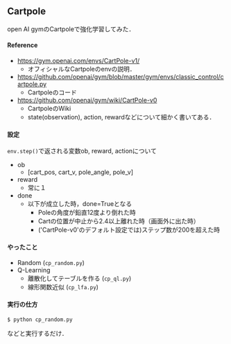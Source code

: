 ## Cartpole
open AI gymのCartpoleで強化学習してみた．


#### Reference
* https://gym.openai.com/envs/CartPole-v1/
  * オフィシャルなCartpoleのenvの説明．
* https://github.com/openai/gym/blob/master/gym/envs/classic_control/cartpole.py
  * Cartpoleのコード
* https://github.com/openai/gym/wiki/CartPole-v0
  * CartpoleのWiki
  * state(observation), action, rewardなどについて細かく書いてある．


#### 設定
`env.step()`で返される変数ob, reward, actionについて
* ob
    * [cart_pos, cart_v, pole_angle, pole_v]
* reward
    * 常に１
* done
    * 以下が成立した時，done=Trueとなる
        * Poleの角度が鉛直12度より倒れた時
        * Cartの位置が中止から2.4以上離れた時（画面外に出た時）
        * ('CartPole-v0'のデフォルト設定では)ステップ数が200を超えた時


#### やったこと
* Random (`cp_random.py`)
* Q-Learning
    * 離散化してテーブルを作る (`cp_ql.py`)
    * 線形関数近似 (`cp_lfa.py`)


#### 実行の仕方
```
$ python cp_random.py
```
などと実行するだけ．
